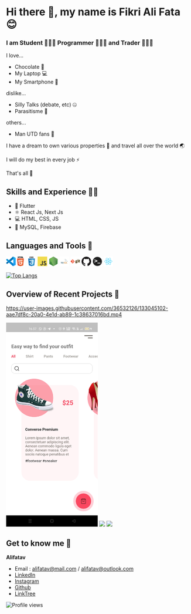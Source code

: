 <!--
**alifatav/alifatav** is a ✨ _special_ ✨ repository because its `README.md` (this file) appears on your GitHub profile.

Here are some ideas to get you started:

- 🔭 I’m currently working on ...
- 🌱 I’m currently learning ...
- 👯 I’m looking to collaborate on ...
- 🤔 I’m looking for help with ...
- 💬 Ask me about ...
- 📫 How to reach me: ...
- 😄 Pronouns: ...
- ⚡ Fun fact: ...
-->

<!-- ![I am Student, Programmer, and Trader](https://media-exp1.licdn.com/dms/image/C5616AQFoehAQKhwP1g/profile-displaybackgroundimage-shrink_200_800/0/1628136991568?e=1637193600&v=beta&t=l0OUyXcNP6D4yFFbtk5TXKeXS8uyp8ujo_GvphNlmAI)
 -->
 
# Hi there 👋, my name is Fikri Ali Fata 😊
### I am Student 👨🏻‍🎓 Programmer 🧑🏻‍💻 and Trader 🙇🏻‍♂️

I love...
- Chocolate 🍫
- My Laptop 💻
- My Smartphone 📱

dislike...
- Silly Talks (debate, etc) 🤐
- Parasitisme 🦠

others...
- Man UTD fans 🤡

I have a dream to own various properties 🏢 and travel all over the world 🌏

I will do my best in every job ⚡

That's all 👀

## Skills and Experience 💪🏻
* 📱 Flutter
* ⚛ React Js, Next Js
* 💻 HTML, CSS, JS
* 🎃 MySQL, Firebase

## Languages and Tools 🥩

<img align="left" alt="Visual Studio Code" width="26px" src="https://raw.githubusercontent.com/github/explore/80688e429a7d4ef2fca1e82350fe8e3517d3494d/topics/visual-studio-code/visual-studio-code.png" /> <img alt="HTML5" width="26px" src="https://raw.githubusercontent.com/github/explore/80688e429a7d4ef2fca1e82350fe8e3517d3494d/topics/html/html.png" /> <img alt="CSS3" width="26px" src="https://raw.githubusercontent.com/github/explore/80688e429a7d4ef2fca1e82350fe8e3517d3494d/topics/css/css.png" /> <img alt="JavaScript" width="26px" src="https://raw.githubusercontent.com/github/explore/80688e429a7d4ef2fca1e82350fe8e3517d3494d/topics/javascript/javascript.png" /> <img alt="Node.js" width="26px" src="https://raw.githubusercontent.com/github/explore/80688e429a7d4ef2fca1e82350fe8e3517d3494d/topics/nodejs/nodejs.png" /> <img alt="MySQL" width="26px" src="https://raw.githubusercontent.com/github/explore/80688e429a7d4ef2fca1e82350fe8e3517d3494d/topics/mysql/mysql.png" /> <img alt="Git" width="26px" src="https://raw.githubusercontent.com/github/explore/80688e429a7d4ef2fca1e82350fe8e3517d3494d/topics/git/git.png" /> <img alt="GitHub" width="26px" src="https://raw.githubusercontent.com/github/explore/78df643247d429f6cc873026c0622819ad797942/topics/github/github.png" /> <img alt="Terminal" width="26px" src="https://raw.githubusercontent.com/github/explore/80688e429a7d4ef2fca1e82350fe8e3517d3494d/topics/terminal/terminal.png" /> <img alt="React" width="26px" src="https://raw.githubusercontent.com/github/explore/80688e429a7d4ef2fca1e82350fe8e3517d3494d/topics/react/react.png" />

[![Top Langs](https://github-readme-stats.vercel.app/api/top-langs/?username=alifatav)](https://github.com/anuraghazra/github-readme-stats)


## Overview of Recent Projects 💼


https://user-images.githubusercontent.com/36532126/133045102-aae7df8c-20a0-4e1d-ab89-1c38637016bd.mp4



[<img src="https://github.com/alifatav/flutter_ui_simple_fashion_shop/blob/main/overview_ss01.jpg?raw=true" width="250px">](https://github.com/alifatav/flutter_ui_simple_fashion_shop) [<img src="https://github.com/alifatav/flutter_ui_welcome_login_screen/blob/master/assets/overview01.jpg?raw=true" width="250px">](https://github.com/alifatav/flutter_ui_welcome_login_screen) [<img src="https://github.com/alifatav/flutter_ui_quiz_app/blob/main/overview01.jpg?raw=true" width="250px">](https://github.com/alifatav/flutter_ui_quiz_app)


## Get to know me 👀
**Alifatav**
* Email : alifatav@mail.com / alifatav@outlook.com
* [LinkedIn](https://www.linkedin.com/in/alifatav) 
* [Instagram](https://www.instagram.com/alifatav)
* [Github](https://github.com/alifatav)
* [LinkTree](https://linktr.ee/alifatav)

![Profile views](https://gpvc.arturio.dev/alifatav)  
